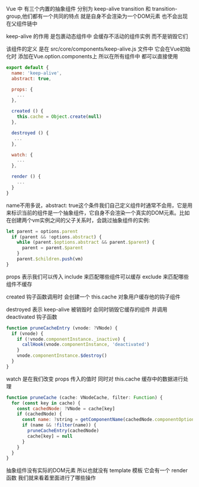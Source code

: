 Vue 中 有三个内置的抽象组件 分别为 keep-alive transition 和 transition-group,他们都有一个共同的特点 就是自身不会渲染为一个DOM元素 也不会出现在父组件链中 

keep-alive 的作用 是包裹动态组件中 会缓存不活动的组件实例 而不是销毁它们 

该组件的定义 是在 src/core/components/keep-alive.js 文件中 它会在Vue初始化时 添加在Vue.option.components上 所以在所有组件中 都可以直接使用

```javascript
export default {
  name: 'keep-alive',
  abstract: true,

  props: {
    ...
  },

  created () {
    this.cache = Object.create(null)
  },

  destroyed () {
   ...
  },

  watch: {
    ...
  },

  render () {
    ...
  }
}
```

name不用多说，abstract: true这个条件我们自己定义组件时通常不会用，它是用来标识当前的组件是一个抽象组件，它自身不会渲染一个真实的DOM元素。比如在创建两个vm实例之间的父子关系时，会跳过抽象组件的实例:

```javascript
let parent = options.parent
  if (parent && !options.abstract) {
    while (parent.$options.abstract && parent.$parent) {
      parent = parent.$parent
    }
    parent.$children.push(vm)
}
```

props 表示我们可以传入 include 来匹配哪些组件可以缓存 exclude 来匹配哪些组件不缓存

created 钩子函数调用时 会创建一个 this.cache 对象用户缓存他的钩子组件

destroyed 表示 keep-alive 被销毁时 会同时销毁它缓存的组件 并调用 deactivated 钩子函数

```javascript
function pruneCacheEntry (vnode: ?VNode) {
  if (vnode) {
    if (!vnode.componentInstance._inactive) {
      callHook(vnode.componentInstance, 'deactivated')
    }
    vnode.componentInstance.$destroy()
  }
}
```

watch 是在我们改变 props 传入的值时 同时对 this.cache 缓存中的数据进行处理

```javascript
function pruneCache (cache: VNodeCache, filter: Function) {
  for (const key in cache) {
    const cachedNode: ?VNode = cache[key]
    if (cachedNode) {
      const name: ?string = getComponentName(cachedNode.componentOptions)
      if (name && !filter(name)) {
        pruneCacheEntry(cachedNode)
        cache[key] = null
      }
    }
  }
}
```

抽象组件没有实际的DOM元素 所以也就没有 template 模板 它会有一个 render 函数 我们就来看着里面进行了哪些操作
